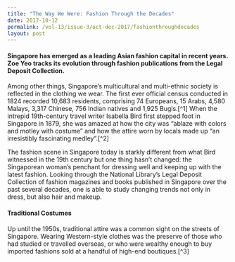 ```yaml
---
title: "The Way We Were: Fashion Through the Decades"
date: 2017-10-12
permalink: /vol-13/issue-3/oct-dec-2017/fashionthroughdecades
layout: post
---
```

#### Singapore has emerged as a leading Asian fashion capital in recent years. **Zoe Yeo** tracks its evolution through fashion publications from the Legal Deposit Collection.

Among other things, Singapore’s multicultural and multi-ethnic society is reflected in the clothing we wear. The first ever official census conducted in 1824 recorded 10,683 residents, comprising 74 Europeans, 15 Arabs, 4,580 Malays, 3,317 Chinese, 756 Indian natives and 1,925 Bugis.[^1] When the intrepid 19th-century travel writer Isabella Bird first stepped foot in Singapore in 1879, she was amazed at how the city was “ablaze with colors and motley with costume” and how the attire worn by locals made up “an irresistibly fascinating medley”.[^2]

The fashion scene in Singapore today is starkly different from what Bird witnessed in the 19th century but one thing hasn’t changed: the Singaporean woman’s penchant for dressing well and keeping up with the latest fashion. Looking through the National Library’s Legal Deposit Collection of fashion magazines and books published in Singapore over the past several decades, one is able to study changing trends not only in dress, but also hair and makeup.

#### **Traditional Costumes**

Up until the 1950s, traditional attire was a common sight on the streets of Singapore. Wearing Western-style clothes was the preserve of those who had studied or travelled overseas, or who were wealthy enough to buy imported fashions sold at a handful of high-end boutiques.[^3]